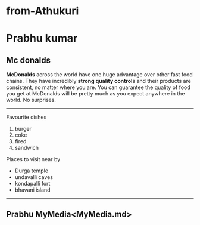 # from-Athukuri
# Prabhu kumar

## Mc donalds

**McDonalds** across the world have one huge advantage over other fast food chains. They have incredibly **strong quality control**s and their products are consistent, no matter where you are. You can guarantee the quality of food you get at McDonalds will be pretty much as you expect anywhere in the world. No surprises.

-----------

Favourite dishes 
1. burger
2. coke
3. fired
4. sandwich

Places to visit near by
- Durga temple
- undavalli caves
- kondapalli fort 
- bhavani island

---
Prabhu MyMedia<MyMedia.md>
---
